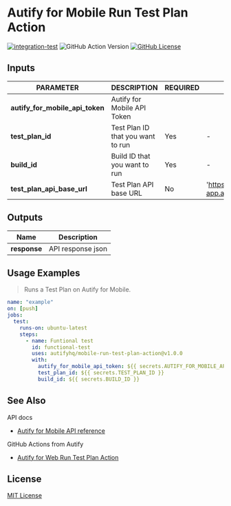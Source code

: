 # Autify for Mobile Run Test Plan Action

[![integration-test](https://github.com/autifyhq/mobile-run-test-plan-action/actions/workflows/integration-test.yml/badge.svg)](https://github.com/autifyhq/mobile-run-test-plan-action/actions/workflows/integration-test.yml)
![GitHub Action Version](https://img.shields.io/github/v/release/autifyhq/mobile-run-test-plan-action.svg)
[![GitHub License](https://img.shields.io/badge/license-MIT-lightgrey.svg)](https://raw.githubusercontent.com/autifyhq/web-run-test-plan-action/main/LICENSE)

## Inputs

| PARAMETER | DESCRIPTION | REQUIRED | DEFAULT | TYPE |
| --- | --- | --- | --- | --- |
| **autify_for_mobile_api_token** | Autify for Mobile API Token
| **test_plan_id** | Test Plan ID that you want to run | Yes | - | string |
| **build_id** | Build ID that you want to run | Yes | - | string |
| **test_plan_api_base_url** | Test Plan API base URL | No | 'https://mobile-app.autify.com/api/v1/test_plans/' | string |

## Outputs

| Name | Description |
| --- | --- |
| **response** | API response json |

## Usage Examples

> Runs a Test Plan on Autify for Mobile.

```yaml
name: "example"
on: [push]
jobs:
  test:
    runs-on: ubuntu-latest
    steps:
      - name: Funtional test
        id: functional-test
        uses: autifyhq/mobile-run-test-plan-action@v1.0.0
        with:
          autify_for_mobile_api_token: ${{ secrets.AUTIFY_FOR_MOBILE_API_TOKEN }}
          test_plan_id: ${{ secrets.TEST_PLAN_ID }}
          build_id: ${{ secrets.BUILD_ID }}
```

## See Also

API docs

- [Autify for Mobile API reference](https://mobile-app.autify.com/api/docs/index.html)

GitHub Actions from Autify

- [Autify for Web Run Test Plan Action](https://github.com/autifyhq/web-run-test-plan-action)

## License

[MIT License](LICENSE)
